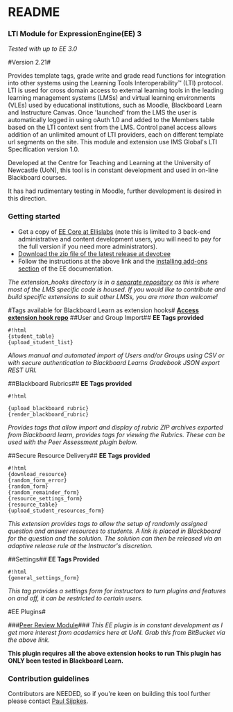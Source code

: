 # README #

### LTI Module for ExpressionEngine(EE) 3 ###
*Tested with up to EE 3.0*

#Version 2.21#

Provides template tags, grade write and grade read functions for integration into other systems using the Learning Tools Interoperability™ (LTI) protocol. LTI is used for cross domain access to external learning tools in the leading learning management systems (LMSs) and virtual learning environments (VLEs) used by educational institutions, such as Moodle, Blackboard Learn and Instructure Canvas. Once 'launched' from the LMS the user is automatically logged in using oAuth 1.0 and added to the Members table based on the LTI context sent from the LMS. Control panel access allows addition of an unlimited amount of LTI providers, each on different template url segments on the site. This module and extension use IMS Global's LTI Specification version 1.0.

Developed at the Centre for Teaching and Learning at the University of Newcastle (UoN), this tool is in constant development and used in on-line Blackboard courses.

It has had rudimentary testing in Moodle, further development is desired in this direction. 

### Getting started ###

* Get a copy of [EE Core at Ellislabs](https://store.ellislab.com/#ee-core) (note this is limited to 3 back-end administrative and content development users, you will need to pay for the full version if you need more administrators).
* [Download the zip file of the latest release at devot:ee](https://devot-ee.com/add-ons/learning-tools-integration)
* Follow the instructions at the above link and the [installing add-ons section](https://docs.expressionengine.com/latest/cp/addons/index.html) of the EE documentation.

*The extension_hooks directory is in a [separate repository](https://bitbucket.org/sijpkes/ee3-lti-extension-hooks/overview) as this is where most of the LMS specific code is housed.  If you would like to contribute and build specific extensions to suit other LMSs, you are more than welcome!* 

#Tags available for Blackboard Learn as extension hooks#
**[Access extension hook repo](https://bitbucket.org/sijpkes/ee3-lti-extension-hooks/overview)**
##User and Group Import##
**EE Tags provided**
```
#!html
{student_table}
{upload_student_list}
```
*Allows manual and automated import of Users and/or Groups using CSV or with secure authentication to Blackboard Learns Gradebook JSON export REST URI.*

##Blackboard Rubrics##
**EE Tags provided**
```
#!html

{upload_blackboard_rubric}
{render_blackboard_rubric}
```
*Provides tags that allow import and display of rubric ZIP archives exported from Blackboard learn, provides tags for viewing the Rubrics.  These can be used with the Peer Assessment plugin below.*

##Secure Resource Delivery##
**EE Tags provided**
```
#!html
{download_resource}
{random_form_error}
{random_form}
{random_remainder_form}
{resource_settings_form}
{resource_table}
{upload_student_resources_form}
```
*This extension provides tags to allow the setup of randomly assigned question and answer resources to students.  A link is placed in Blackboard for the question and the solution.  The solution can then be released via an adaptive release rule at the Instructor's discretion.*

##Settings##
**EE Tags Provided**
```
#!html
{general_settings_form}
```
*This tag provides a settings form for instructors to turn plugins and features on and off, it can be restricted to certain users.*

#EE Plugins#

###[Peer Review Module](https://bitbucket.org/sijpkes/lti-peer-assessment)###
*This EE plugin is in constant development as I get more interest from academics here at UoN.  Grab this from BitBucket via the above link.*

**This plugin requires all the above extension hooks to run**
**This plugin has ONLY been tested in Blackboard Learn.**

### Contribution guidelines ###

Contributors are NEEDED, so if you're keen on building this tool further please contact [Paul Sijpkes](mailto:paul.sijpkes@newcastle.edu.au).